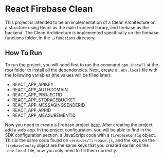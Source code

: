 # React Firebase Clean

This project is intended to be an implementation of a Clean Architecture on a structure using React as the main frontend library, and firebase as the backend. The Clean Architecture is implemented specifically on the firebase functions folder, in the `./functions` directory.

## How To Run

To run the project, you will need first to run the command `npm install` at the root folder to install all the dependencies. Next, create a `.env.local` file with the following variables (the values will be filled later):

* REACT_APP_APIKEY
* REACT_APP_AUTHDOMAIN
* REACT_APP_PROJECTID
* REACT_APP_STORAGEBUCKET
* REACT_APP_MESSAGINGSENDERID
* REACT_APP_APPID
* REACT_APP_MEASUREMENTID

Now you need to create a firebase project [here](https://console.firebase.google.com). After creating the project, add a web app. In the project configuration, you will be able to find in the SDK configuration section, a JavaScript code with a `firebaseConfig` object. This is the same code found on `services/firebase.js`, and the keys on the `firebaseConfig` object are the same keys that you created earlier on the `.env.local` file, now you only need to fill them correctly.